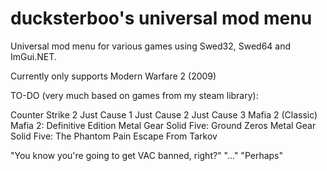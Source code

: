 # ducksterboo's universal mod menu
Universal mod menu for various games using Swed32, Swed64 and ImGui.NET.

Currently only supports Modern Warfare 2 (2009)

TO-DO (very much based on games from my steam library):

Counter Strike 2
Just Cause 1
Just Cause 2
Just Cause 3
Mafia 2 (Classic)
Mafia 2: Definitive Edition
Metal Gear Solid Five: Ground Zeros
Metal Gear Solid Five: The Phantom Pain
Escape From Tarkov

"You know you're going to get VAC banned, right?"
"..."
"Perhaps"

